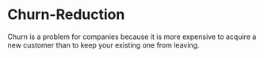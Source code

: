 # Churn-Reduction
Churn is a problem for companies because it is more  expensive to acquire a new customer than to keep your existing one from leaving. 

